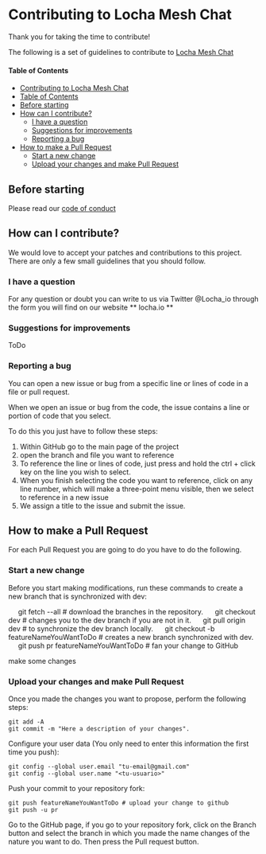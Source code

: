 # Contributing to Locha Mesh Chat

Thank you for taking the time to contribute!

The following is a set of guidelines to contribute to [Locha Mesh Chat]()

#### Table of Contents

- [Contributing to Locha Mesh Chat](#contributing-to-turpial-firmware)
 - [Table of Contents](#table-of-Contents)
  - [Before starting](#before-starting)
  - [How can I contribute?](#how-can-i-contribute?)
    - [I have a question](#i-have-a-question)
    - [Suggestions for improvements](#suggestions-for-improvements)
    - [Reporting a bug](#reporting-a-bug)
  - [How to make a Pull Request](#how-to-make-a-Pull-Request)
    - [Start a new change](#start-a-new-change)
    - [Upload your changes and make Pull Request](#upload-your-changes-and-make-pull-request)

## Before starting 
Please read our [code of conduct](CODE_OF_CONDUCT.md)

## How can I contribute?
We would love to accept your patches and contributions to this project. There are only a few small guidelines that you should follow.

### I have a question
For any question or doubt you can write to us via Twitter @Locha_io
through the form you will find on our website ** locha.io **

### Suggestions for improvements
ToDo

### Reporting a bug

You can open a new issue or bug from a specific line or lines of code in a file or pull request.

When we open an issue or bug from the code, the issue contains a line or portion of code that you select.

To do this you just have to follow these steps:

1. Within GitHub go to the main page of the project
2. open the branch and file you want to reference
3. To reference the line or lines of code, just press and hold the ctrl + click key on the line you wish to select.
4. When you finish selecting the code you want to reference, click on any line number, which will make a three-point menu visible, then we select to reference in a new issue
5. We assign a title to the issue and submit the issue.


## How to make a Pull Request

For each Pull Request you are going to do you have to do the following.

### Start a new change
Before you start making modifications, run these commands to create a new branch that is synchronized with dev:

     git fetch --all # download the branches in the repository.
     git checkout dev # changes you to the dev branch if you are not in it.
     git pull origin dev # to synchronize the dev branch locally.
     git checkout -b featureNameYouWantToDo # creates a new branch synchronized with dev.
     git push pr featureNameYouWantToDo # fan your change to GitHub

make some changes

### Upload your changes and make Pull Request
Once you made the changes you want to propose, perform the following steps:
    
    git add -A
    git commit -m "Here a description of your changes".
    
Configure your user data (You only need to enter this information the first time you push):

    git config --global user.email "tu-email@gmail.com"
    git config --global user.name "<tu-usuario>"

Push your commit to your repository fork: 
    
    git push featureNameYouWantToDo # upload your change to github
    git push -u pr

Go to the GitHub page, if you go to your repository fork, click on the Branch button and select the branch in which you made the name changes of the nature you want to do. Then press the Pull request button.





